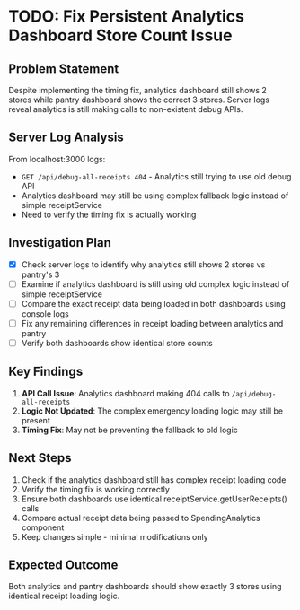 # TODO: Fix Persistent Analytics Dashboard Store Count Issue

## Problem Statement

Despite implementing the timing fix, analytics dashboard still shows 2 stores while pantry dashboard shows the correct 3 stores. Server logs reveal analytics is still making calls to non-existent debug APIs.

## Server Log Analysis

From localhost:3000 logs:

- `GET /api/debug-all-receipts 404` - Analytics still trying to use old debug API
- Analytics dashboard may still be using complex fallback logic instead of simple receiptService
- Need to verify the timing fix is actually working

## Investigation Plan

- [x] Check server logs to identify why analytics still shows 2 stores vs pantry's 3
- [ ] Examine if analytics dashboard is still using old complex logic instead of simple receiptService
- [ ] Compare the exact receipt data being loaded in both dashboards using console logs
- [ ] Fix any remaining differences in receipt loading between analytics and pantry
- [ ] Verify both dashboards show identical store counts

## Key Findings

1. **API Call Issue**: Analytics dashboard making 404 calls to `/api/debug-all-receipts`
2. **Logic Not Updated**: The complex emergency loading logic may still be present
3. **Timing Fix**: May not be preventing the fallback to old logic

## Next Steps

1. Check if the analytics dashboard still has complex receipt loading code
2. Verify the timing fix is working correctly
3. Ensure both dashboards use identical receiptService.getUserReceipts() calls
4. Compare actual receipt data being passed to SpendingAnalytics component
5. Keep changes simple - minimal modifications only

## Expected Outcome

Both analytics and pantry dashboards should show exactly 3 stores using identical receipt loading logic.
